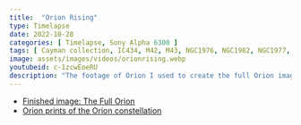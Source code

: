 ```yaml
---
title:  "Orion Rising"
type: Timelapse
date: 2022-10-28
categories: [ Timelapse, Sony Alpha 6300 ]
tags: [ Cayman collection, IC434, M42, M43, NGC1976, NGC1982, NGC1977, NGC2024, NGC2112 ]
image: assets/images/videos/orionrising.webp
youtubeid: c-1zcwEoeRU
description: "The footage of Orion I used to create the full Orion image from Grand Cayman."
---
```


- [Finished image: The Full Orion](/gallery/full-orion/)
- [Orion prints of the Orion constellation](https://deepskyworkflows.shootproof.com/gallery/winter/photo/2688008993)